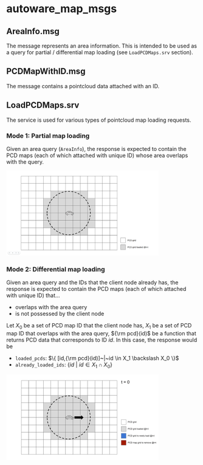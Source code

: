 # autoware_map_msgs

## AreaInfo.msg

The message represents an area information. This is intended to be used as a query for partial / differential map loading (see `LoadPCDMaps.srv` section).

## PCDMapWithID.msg

The message contains a pointcloud data attached with an ID.

## LoadPCDMaps.srv

The service is used for various types of pointcloud map loading requests.

### Mode 1: Partial map loading

Given an area query (`AreaInfo`), the response is expected to contain the PCD maps (each of which attached with unique ID) whose area overlaps with the query.

<img src="./media/partial_area_loading.png" alt="drawing" width="400"/>

### Mode 2: Differential map loading

Given an area query and the IDs that the client node already has, the response is expected to contain the PCD maps (each of which attached with unique ID) that...

- overlaps with the area query
- is not possessed by the client node

Let $X_0$ be a set of PCD map ID that the client node has, $X_1$ be a set of PCD map ID that overlaps with the area query, ${\rm pcd}(id)$ be a function that returns PCD data that corresponds to ID $id$. In this case, the response would be

- `loaded_pcds`: $\{ [id,{\rm pcd}(id)]~|~id \in X_1 \backslash X_0 \}$
- `already_loaded_ids`: $\{ id~|~id \in X_1 \cap X_0  \}$

<img src="./media/differential_area_loading.gif" alt="drawing" width="400"/>
